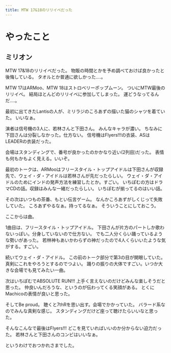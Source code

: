 ```yaml
---
title: MTW 17&18のリリイベだった
---
```


# やったこと

## ミリオン

MTW 17&18のリリイベだった。
物販の時間とかを予め調べておけば良かったと後悔している。
タオルとか普通に欲しかった‥‥。

MTW 17はARMoo、MTW 18はストロベリーポップムーン。
ついにMTW最後のリリイベ。
結局ほとんどのリリイベに参加してしまった。
運どうなってるんだ‥‥。

最初に出てきたLantisの人が、ミリラジのころあずの描いた猫のシャツを着ていた。
いいなぁ。

演者は信号機の3人に、若林さんと下田さん。
みんなキャラが濃い。
ちなみに下田さんは分裂しなかった。仕方ない。
信号機はFlyers!!!の衣装、ASはLEADERの衣装だった。

会場はスタンディングで、番号が良かったのかかなり近い(2列目)だった。
表情も何もかもよく見える。いいぞ。

最初のトークは、ARMooはフリースタイル・トップアイドルは下田さんが収録先で、ウェイ・ダ・アイドルは若林さんが先だったらしい。
ウェイ・ダ・アイドルのためにインドの発声方法を練習したとか。すごい。
いちぽむの方はドラマCDの話。収録はみんな一緒だったらしい。
いちぽむが揃ってるのはいい話。

その次はいつもの茶番、もとい伝言ゲーム。
なんかころあずがしくじって失敗していた。
ころあずやるなぁ。持ってるなぁ。
そういうことにしておこう。

ここからは曲。

1曲目は、フリースタイル・トップアイドル。
下田さんが片方のパートしか歌わないっぽい。分身していないので仕方ない。
でも二人分くらい踊っているような勢いがあった。
若林神もあいかわらずの神だったので4人くらいいたような気がする。すごい。

続いてウェイ・ダ・アイドル。
この前のトーク部分で第3の目が開眼していた。
真剣にこれをやろうとするのでつよい。
踊りの振りの大体ですごい。いつか大きな会場でも見てみたい一曲。

次はいちぽむでABSOLUTE RUN!!!
上手く言えないのだけどみんな楽しそうだと思った。
仲良いんだろうな、というのが伝わってくる笑顔がある。
とくにMachicoの表情が良いと思った。

そしてBe proud。
聴くと7thRを思い出す。会場でかかっていた。
バラード系なのでみんな真剣な感じ。
スタンディングだけど座って聴けたらいいなと思った。

そんなこんなで最後はFlyers!!!
どこを見ていればいいのか分からない迫力だった。
若林さんと下田さんのコンビはいいなぁ。

というわけでおつかれさまでした。

